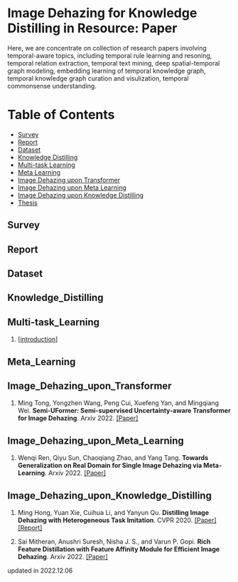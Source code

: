 # Image Dehazing for Knowledge Distilling in Resource: Paper


Here, we are concentrate on collection of research papers involving temporal-aware topics, including temporal rule learning and resoning, temporal relation extraction, temporal text mining, deep spatial-temporal graph modeling, embedding learning of temporal knowledge graph, temporal knowledge graph curation and visulization, temporal commonsense understanding.   


Table of Contents
=================

  <!-- * [Task](#Task) -->
  * [Survey](#Survey)
  * [Report](#Report)
  * [Dataset](#Dataset)
  * [Knowledge Distilling](#Knowledge_Distilling)
  * [Multi-task Learning](#Multi-task_Learning)
  * [Meta Learning](#Meta_Learning) 
  * [Image Dehazing upon Transformer](#Image_Dehazing_upon_Transformer)
  * [Image Dehazing upon Meta Learning](#Image_Dehazing_upon_Meta_Learning) 
  * [Image Dehazing upon Knowledge Distilling](#Image_Dehazing_upon_Knowledge_Distilling)
  * [Thesis](#Thesis)



## Survey
<!-- 1. Ying Shen, Ning Ding, Hai-Tao Zheng, Yaliang Li, and Min Yang. **Everything You wanted to Know about Smart Agriculture**. Arxiv 2022. [[Paper]](https://arxiv.org/abs/2201.04754v1) 


2. 杨睿, 王应宽, 王宝济. **基于WoS文献计量学和知识图谱的农业机器人进展与趋势**. 农业工程学报 2022. [[Paper]](http://www.tcsae.org/nygcxb/article/abstract/20220106?st=search) -->


## Report
<!-- 1. 孙 敏, 罗卫红, 相 林, 冯万利, 吕慧明. **设施果菜病害诊断的知识表达与推理模型**. 农业工程学报 2012. [[Paper]](http://www.tcsae.org/nygcxb/article/abstract/20121722?st=search) -->


## Dataset
<!-- 1. Qiang Ning, Hao Wu, Rujun Han, Nanyun Peng, Matt Gardner, and Dan Roth. [TORQUE: A Reading Comprehension Dataset of Temporal Ordering Questions](https://www.aclweb.org/anthology/2020.emnlp-main.88.pdf). EMNLP 2020. [[Paper]](https://www.aclweb.org/anthology/2020.emnlp-main.88.pdf) -->


## Knowledge_Distilling


## Multi-task_Learning
1. [[introduction]](https://zhuanlan.zhihu.com/p/352428655)


## Meta_Learning


## Image_Dehazing_upon_Transformer
1. Ming Tong, Yongzhen Wang, Peng Cui, Xuefeng Yan, and Mingqiang Wei. **Semi-UFormer: Semi-supervised Uncertainty-aware Transformer for Image Dehazing**. Arxiv 2022. [[Paper]](https://arxiv.org/pdf/2210.16057.pdf)



## Image_Dehazing_upon_Meta_Learning  
1. Wenqi Ren, Qiyu Sun, Chaoqiang Zhao, and Yang Tang. **Towards Generalization on Real Domain for Single Image Dehazing via Meta-Learning**. Arxiv 2022. [[Paper]](https://arxiv.org/pdf/2211.07147.pdf)



## Image_Dehazing_upon_Knowledge_Distilling
1. Ming Hong, Yuan Xie, Cuihua Li, and Yanyun Qu. **Distilling Image Dehazing with Heterogeneous Task Imitation**. CVPR 2020. [[Paper]](https://ieeexplore.ieee.org/stamp/stamp.jsp?tp=&arnumber=9156318) [[Report]](http://events.jianshu.io/p/37d37be98750)


2. Sai Mitheran, Anushri Suresh, Nisha J. S., and Varun P. Gopi. **Rich Feature Distillation with Feature Affinity Module for Efficient Image Dehazing**. Arxiv 2022. [[Paper]](https://arxiv.org/pdf/2207.11250.pdf)


<!-- ## Thesis
1. Yafang Wang. [Methods and Tools for Temporal Knowledge Harvesting](https://publikationen.sulb.uni-saarland.de/bitstream/20.500.11880/26475/1/phd_thesis.pdf). Dissertation 2013. [[Paper]](https://publikationen.sulb.uni-saarland.de/bitstream/20.500.11880/26475/1/phd_thesis.pdf)
 -->




updated in 2022.12.06
